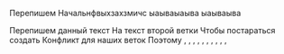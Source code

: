 Перепишем 
Начальнфвыхзахзмичс
ыаываыаыва
ыаываыва


Перепишем данный текст
На текст второй ветки
Чтобы постараться создать 
Конфликт для наших веток
Поэтому 
,
,
,
,
,
,
,
,
,
,
